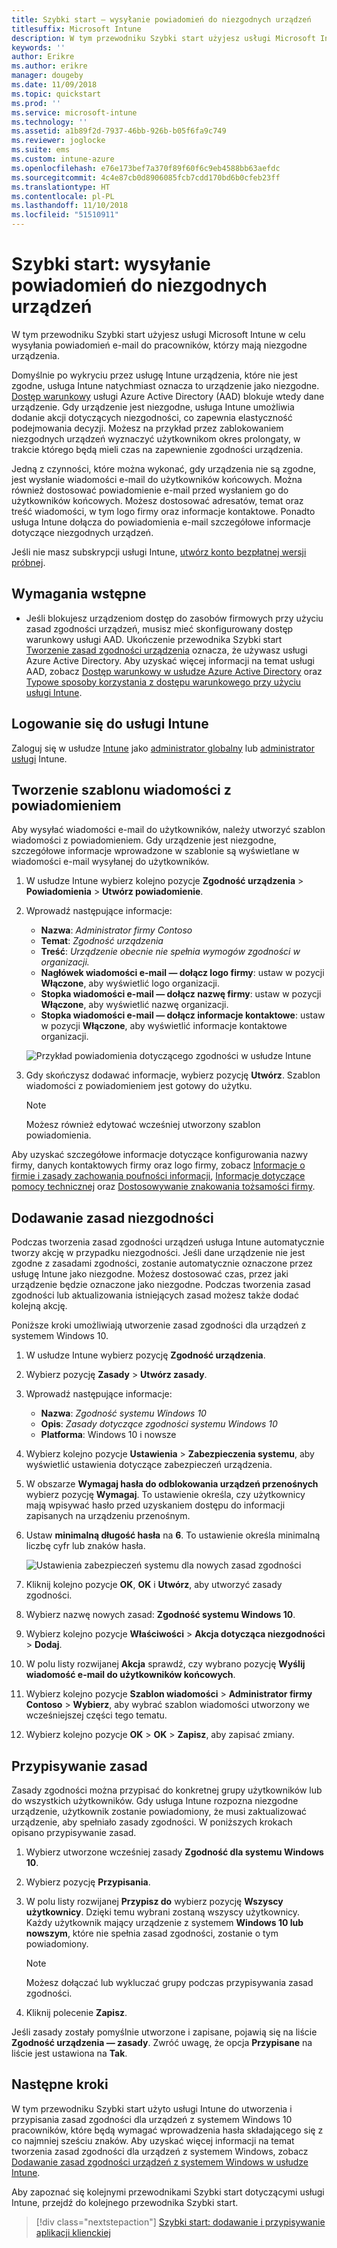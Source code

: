 ```yaml
---
title: Szybki start — wysyłanie powiadomień do niezgodnych urządzeń
titlesuffix: Microsoft Intune
description: W tym przewodniku Szybki start użyjesz usługi Microsoft Intune w celu wysyłania powiadomień e-mail do niezgodnych urządzeń.
keywords: ''
author: Erikre
ms.author: erikre
manager: dougeby
ms.date: 11/09/2018
ms.topic: quickstart
ms.prod: ''
ms.service: microsoft-intune
ms.technology: ''
ms.assetid: a1b89f2d-7937-46bb-926b-b05f6fa9c749
ms.reviewer: joglocke
ms.suite: ems
ms.custom: intune-azure
ms.openlocfilehash: e76e173bef7a370f89f60f6c9eb4588bb63aefdc
ms.sourcegitcommit: 4c4e87cb0d8906085fcb7cdd170bd6b0cfeb23ff
ms.translationtype: HT
ms.contentlocale: pl-PL
ms.lasthandoff: 11/10/2018
ms.locfileid: "51510911"
---
```

# <a name="quickstart-send-notifications-to-noncompliant-devices"></a>Szybki start: wysyłanie powiadomień do niezgodnych urządzeń

W tym przewodniku Szybki start użyjesz usługi Microsoft Intune w celu wysyłania powiadomień e-mail do pracowników, którzy mają niezgodne urządzenia.

Domyślnie po wykryciu przez usługę Intune urządzenia, które nie jest zgodne, usługa Intune natychmiast oznacza to urządzenie jako niezgodne. [Dostęp warunkowy](https://docs.microsoft.com/azure/active-directory/active-directory-conditional-access-azure-portal) usługi Azure Active Directory (AAD) blokuje wtedy dane urządzenie. Gdy urządzenie jest niezgodne, usługa Intune umożliwia dodanie akcji dotyczących niezgodności, co zapewnia elastyczność podejmowania decyzji. Możesz na przykład przez zablokowaniem niezgodnych urządzeń wyznaczyć użytkownikom okres prolongaty, w trakcie którego będą mieli czas na zapewnienie zgodności urządzenia.

Jedną z czynności, które można wykonać, gdy urządzenia nie są zgodne, jest wysłanie wiadomości e-mail do użytkowników końcowych. Można również dostosować powiadomienie e-mail przed wysłaniem go do użytkowników końcowych. Możesz dostosować adresatów, temat oraz treść wiadomości, w tym logo firmy oraz informacje kontaktowe. Ponadto usługa Intune dołącza do powiadomienia e-mail szczegółowe informacje dotyczące niezgodnych urządzeń.

Jeśli nie masz subskrypcji usługi Intune, [utwórz konto bezpłatnej wersji próbnej](free-trial-sign-up.md).

## <a name="prerequisites"></a>Wymagania wstępne
- Jeśli blokujesz urządzeniom dostęp do zasobów firmowych przy użyciu zasad zgodności urządzeń, musisz mieć skonfigurowany dostęp warunkowy usługi AAD. Ukończenie przewodnika Szybki start [Tworzenie zasad zgodności urządzenia](quickstart-set-password-length-android.md) oznacza, że używasz usługi Azure Active Directory. Aby uzyskać więcej informacji na temat usługi AAD, zobacz [Dostęp warunkowy w usłudze Azure Active Directory](https://docs.microsoft.com/azure/active-directory/active-directory-conditional-access-azure-portal) oraz [Typowe sposoby korzystania z dostępu warunkowego przy użyciu usługi Intune](conditional-access-intune-common-ways-use.md).

## <a name="sign-in-to-intune"></a>Logowanie się do usługi Intune

Zaloguj się w usłudze [Intune](https://aka.ms/intuneportal) jako [administrator globalny](users-add.md#types-of-administrators) lub [administrator usługi](users-add.md#types-of-administrators) Intune. 

## <a name="create-a-notification-message-template"></a>Tworzenie szablonu wiadomości z powiadomieniem

Aby wysyłać wiadomości e-mail do użytkowników, należy utworzyć szablon wiadomości z powiadomieniem. Gdy urządzenie jest niezgodne, szczegółowe informacje wprowadzone w szablonie są wyświetlane w wiadomości e-mail wysyłanej do użytkowników.

1. W usłudze Intune wybierz kolejno pozycje **Zgodność urządzenia** > **Powiadomienia** > **Utwórz powiadomienie**. 
2. Wprowadź następujące informacje:

   - **Nazwa**: *Administrator firmy Contoso*
   - **Temat**: *Zgodność urządzenia*
   - **Treść**: *Urządzenie obecnie nie spełnia wymogów zgodności w organizacji.*
   - **Nagłówek wiadomości e-mail — dołącz logo firmy**: ustaw w pozycji **Włączone**, aby wyświetlić logo organizacji.
   - **Stopka wiadomości e-mail — dołącz nazwę firmy**: ustaw w pozycji **Włączone**, aby wyświetlić nazwę organizacji.
   - **Stopka wiadomości e-mail — dołącz informacje kontaktowe**: ustaw w pozycji **Włączone**, aby wyświetlić informacje kontaktowe organizacji.

   ![Przykład powiadomienia dotyczącego zgodności w usłudze Intune](./media/quickstart-send-notification-01.png)

3. Gdy skończysz dodawać informacje, wybierz pozycję **Utwórz**. Szablon wiadomości z powiadomieniem jest gotowy do użytku.

    > [!NOTE]
    > Możesz również edytować wcześniej utworzony szablon powiadomienia.

Aby uzyskać szczegółowe informacje dotyczące konfigurowania nazwy firmy, danych kontaktowych firmy oraz logo firmy, zobacz [Informacje o firmie i zasady zachowania poufności informacji](company-portal-app.md#company-information-and-privacy-statement), [Informacje dotyczące pomocy technicznej](company-portal-app.md#support-information) oraz [Dostosowywanie znakowania tożsamości firmy](company-portal-app.md#company-identity-branding-customization). 

## <a name="add-a-noncompliance-policy"></a>Dodawanie zasad niezgodności

Podczas tworzenia zasad zgodności urządzeń usługa Intune automatycznie tworzy akcję w przypadku niezgodności. Jeśli dane urządzenie nie jest zgodne z zasadami zgodności, zostanie automatycznie oznaczone przez usługę Intune jako niezgodne. Możesz dostosować czas, przez jaki urządzenie będzie oznaczone jako niezgodne. Podczas tworzenia zasad zgodności lub aktualizowania istniejących zasad możesz także dodać kolejną akcję. 

Poniższe kroki umożliwiają utworzenie zasad zgodności dla urządzeń z systemem Windows 10.

1. W usłudze Intune wybierz pozycję **Zgodność urządzenia**.
2. Wybierz pozycję **Zasady** > **Utwórz zasady**.
3. Wprowadź następujące informacje:

   - **Nazwa**: *Zgodność systemu Windows 10*
   - **Opis**: *Zasady dotyczące zgodności systemu Windows 10*
   - **Platforma**: Windows 10 i nowsze

4. Wybierz kolejno pozycje **Ustawienia** > **Zabezpieczenia systemu**, aby wyświetlić ustawienia dotyczące zabezpieczeń urządzenia.
5. W obszarze **Wymagaj hasła do odblokowania urządzeń przenośnych** wybierz pozycję **Wymagaj**. To ustawienie określa, czy użytkownicy mają wpisywać hasło przed uzyskaniem dostępu do informacji zapisanych na urządzeniu przenośnym. 
6. Ustaw **minimalną długość hasła** na **6**. To ustawienie określa minimalną liczbę cyfr lub znaków hasła.

    ![Ustawienia zabezpieczeń systemu dla nowych zasad zgodności](./media/quickstart-send-notification-02.png) 

7. Kliknij kolejno pozycje **OK**, **OK** i **Utwórz**, aby utworzyć zasady zgodności.
8. Wybierz nazwę nowych zasad: **Zgodność systemu Windows 10**.
9. Wybierz kolejno pozycje **Właściwości** > **Akcja dotycząca niezgodności** > **Dodaj**.
10. W polu listy rozwijanej **Akcja** sprawdź, czy wybrano pozycję **Wyślij wiadomość e-mail do użytkowników końcowych**.
11. Wybierz kolejno pozycje **Szablon wiadomości** > **Administrator firmy Contoso** > **Wybierz**, aby wybrać szablon wiadomości utworzony we wcześniejszej części tego tematu.
12. Wybierz kolejno pozycje **OK** > **OK** > **Zapisz**, aby zapisać zmiany.

## <a name="assign-the-policy"></a>Przypisywanie zasad

Zasady zgodności można przypisać do konkretnej grupy użytkowników lub do wszystkich użytkowników. Gdy usługa Intune rozpozna niezgodne urządzenie, użytkownik zostanie powiadomiony, że musi zaktualizować urządzenie, aby spełniało zasady zgodności. W poniższych krokach opisano przypisywanie zasad.

1. Wybierz utworzone wcześniej zasady **Zgodność dla systemu Windows 10**.
2. Wybierz pozycję **Przypisania**.
3. W polu listy rozwijanej **Przypisz do** wybierz pozycję **Wszyscy użytkownicy**. Dzięki temu wybrani zostaną wszyscy użytkownicy. Każdy użytkownik mający urządzenie z systemem **Windows 10 lub nowszym**, które nie spełnia zasad zgodności, zostanie o tym powiadomiony.

    > [!NOTE]
    > Możesz dołączać lub wykluczać grupy podczas przypisywania zasad zgodności.

4. Kliknij polecenie **Zapisz**.

Jeśli zasady zostały pomyślnie utworzone i zapisane, pojawią się na liście **Zgodność urządzenia — zasady**. Zwróć uwagę, że opcja **Przypisane** na liście jest ustawiona na **Tak**.

## <a name="next-steps"></a>Następne kroki

W tym przewodniku Szybki start użyto usługi Intune do utworzenia i przypisania zasad zgodności dla urządzeń z systemem Windows 10 pracowników, które będą wymagać wprowadzenia hasła składającego się z co najmniej sześciu znaków. Aby uzyskać więcej informacji na temat tworzenia zasad zgodności dla urządzeń z systemem Windows, zobacz [Dodawanie zasad zgodności urządzeń z systemem Windows w usłudze Intune](compliance-policy-create-windows.md).

Aby zapoznać się kolejnymi przewodnikami Szybki start dotyczącymi usługi Intune, przejdź do kolejnego przewodnika Szybki start.

> [!div class="nextstepaction"]
> [Szybki start: dodawanie i przypisywanie aplikacji klienckiej](quickstart-add-assign-app.md)
